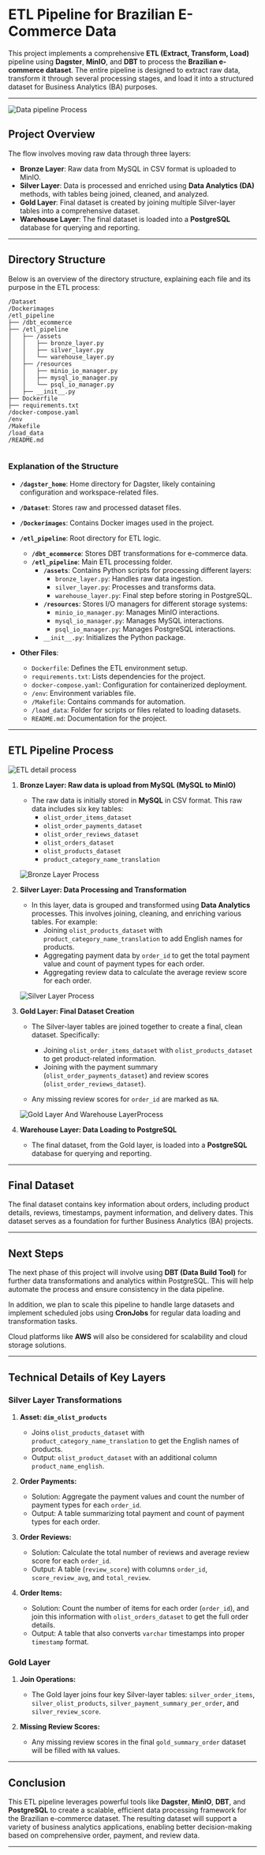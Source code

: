 

# ETL Pipeline for Brazilian E-Commerce Data

This project implements a comprehensive **ETL (Extract, Transform, Load)** pipeline using **Dagster**, **MinIO**, and **DBT** to process the **Brazilian e-commerce dataset**. The entire pipeline is designed to extract raw data, transform it through several processing stages, and load it into a structured dataset for Business Analytics (BA) purposes.

---
![Data pipeline Process](images/design_pipeline.png)
## Project Overview

The flow involves moving raw data through three layers:

- **Bronze Layer**: Raw data from MySQL in CSV format is uploaded to MinIO.
- **Silver Layer**: Data is processed and enriched using **Data Analytics (DA)** methods, with tables being joined, cleaned, and analyzed.
- **Gold Layer**: Final dataset is created by joining multiple Silver-layer tables into a comprehensive dataset.
- **Warehouse Layer**: The final dataset is loaded into a **PostgreSQL** database for querying and reporting.

---

## Directory Structure

Below is an overview of the directory structure, explaining each file and its purpose in the ETL process:

```/dagster_home
/Dataset
/Dockerimages
/etl_pipeline
├── /dbt_ecommerce
├── /etl_pipeline
│   ├── /assets
│   │   ├── bronze_layer.py
│   │   ├── silver_layer.py
│   │   └── warehouse_layer.py
│   ├── /resources
│   │   ├── minio_io_manager.py
│   │   ├── mysql_io_manager.py
│   │   └── psql_io_manager.py
│   ├── __init__.py
├── Dockerfile
├── requirements.txt
/docker-compose.yaml
/env
/Makefile
/load_data
/README.md


```
### Explanation of the Structure

- **`/dagster_home`**: Home directory for Dagster, likely containing configuration and workspace-related files.
  
- **`/Dataset`**: Stores raw and processed dataset files.
  
- **`/Dockerimages`**: Contains Docker images used in the project.
  
- **`/etl_pipeline`**: Root directory for ETL logic.
  - **`/dbt_ecommerce`**: Stores DBT transformations for e-commerce data.
  - **`/etl_pipeline`**: Main ETL processing folder.
    - **`/assets`**: Contains Python scripts for processing different layers:
      - `bronze_layer.py`: Handles raw data ingestion.
      - `silver_layer.py`: Processes and transforms data.
      - `warehouse_layer.py`: Final step before storing in PostgreSQL.
    - **`/resources`**: Stores I/O managers for different storage systems:
      - `minio_io_manager.py`: Manages MinIO interactions.
      - `mysql_io_manager.py`: Manages MySQL interactions.
      - `psql_io_manager.py`: Manages PostgreSQL interactions.
    - `__init__.py`: Initializes the Python package.

- **Other Files**:
  - `Dockerfile`: Defines the ETL environment setup.
  - `requirements.txt`: Lists dependencies for the project.
  - `docker-compose.yaml`: Configuration for containerized deployment.
  - `/env`: Environment variables file.
  - `/Makefile`: Contains commands for automation.
  - `/load_data`: Folder for scripts or files related to loading datasets.
  - `README.md`: Documentation for the project.

---

## ETL Pipeline Process
![ETL detail process](images/etl_process.png)

1. **Bronze Layer: Raw data is upload from MySQL (MySQL to MinIO)**

   - The raw data is initially stored in **MySQL** in CSV format. This raw data includes six key tables:
     - `olist_order_items_dataset`
     - `olist_order_payments_dataset`
     - `olist_order_reviews_dataset`
     - `olist_orders_dataset`
     - `olist_products_dataset`
     - `product_category_name_translation`


   ![Bronze Layer Process](images/bronze_layer.png)

2. **Silver Layer: Data Processing and Transformation**

   - In this layer, data is grouped and transformed using **Data Analytics** processes. This involves joining, cleaning, and enriching various tables. For example:
     - Joining `olist_products_dataset` with `product_category_name_translation` to add English names for products.
     - Aggregating payment data by `order_id` to get the total payment value and count of payment types for each order.
     - Aggregating review data to calculate the average review score for each order.

   ![Silver Layer Process](images/silver_layer.png)

3. **Gold Layer: Final Dataset Creation**

   - The Silver-layer tables are joined together to create a final, clean dataset. Specifically:
     - Joining `olist_order_items_dataset` with `olist_products_dataset` to get product-related information.
     - Joining with the payment summary (`olist_order_payments_dataset`) and review scores (`olist_order_reviews_dataset`).

   - Any missing review scores for `order_id` are marked as `NA`.

   ![Gold Layer And Warehouse LayerProcess](images/gold_warehouse_layer.png)

4. **Warehouse Layer: Data Loading to PostgreSQL**

   - The final dataset, from the Gold layer, is loaded into a **PostgreSQL** database for querying and reporting.


---

## Final Dataset

The final dataset contains key information about orders, including product details, reviews, timestamps, payment information, and delivery dates. This dataset serves as a foundation for further Business Analytics (BA) projects.

---

## Next Steps

The next phase of this project will involve using **DBT (Data Build Tool)** for further data transformations and analytics within PostgreSQL. This will help automate the process and ensure consistency in the data pipeline.

In addition, we plan to scale this pipeline to handle large datasets and implement scheduled jobs using **CronJobs** for regular data loading and transformation tasks. 

Cloud platforms like **AWS** will also be considered for scalability and cloud storage solutions.

---

## Technical Details of Key Layers

### Silver Layer Transformations

1. **Asset: `dim_olist_products`**
   - Joins `olist_products_dataset` with `product_category_name_translation` to get the English names of products.
   - Output: `olist_product_dataset` with an additional column `product_name_english`.

2. **Order Payments:**
   - Solution: Aggregate the payment values and count the number of payment types for each `order_id`.
   - Output: A table summarizing total payment and count of payment types for each order.

3. **Order Reviews:**
   - Solution: Calculate the total number of reviews and average review score for each `order_id`.
   - Output: A table (`review_score`) with columns `order_id`, `score_review_avg`, and `total_review`.

4. **Order Items:**
   - Solution: Count the number of items for each order (`order_id`), and join this information with `olist_orders_dataset` to get the full order details.
   - Output: A table that also converts `varchar` timestamps into proper `timestamp` format.

### Gold Layer

1. **Join Operations:**
   - The Gold layer joins four key Silver-layer tables: `silver_order_items`, `silver_olist_products`, `silver_payment_summary_per_order`, and `silver_review_score`.

2. **Missing Review Scores:**
   - Any missing review scores in the final `gold_summary_order` dataset will be filled with `NA` values.

---

## Conclusion

This ETL pipeline leverages powerful tools like **Dagster**, **MinIO**, **DBT**, and **PostgreSQL** to create a scalable, efficient data processing framework for the Brazilian e-commerce dataset. The resulting dataset will support a variety of business analytics applications, enabling better decision-making based on comprehensive order, payment, and review data.

---